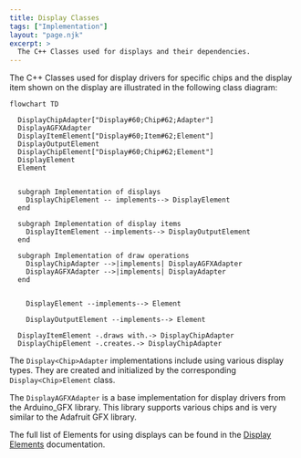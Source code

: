 ```yaml
---
title: Display Classes
tags: ["Implementation"]
layout: "page.njk"
excerpt: >
  The C++ Classes used for displays and their dependencies.
---
```


The C++ Classes used for display drivers for specific chips and the display item shown on the
display are illustrated in the following class diagram:

```mermaid
flowchart TD

  DisplayChipAdapter["Display#60;Chip#62;Adapter"]
  DisplayAGFXAdapter
  DisplayItemElement["Display#60;Item#62;Element"]
  DisplayOutputElement
  DisplayChipElement["Display#60;Chip#62;Element"]
  DisplayElement
  Element


  subgraph Implementation of displays
    DisplayChipElement -- implements--> DisplayElement
  end

  subgraph Implementation of display items
    DisplayItemElement --implements--> DisplayOutputElement
  end

  subgraph Implementation of draw operations
    DisplayChipAdapter -->|implements| DisplayAGFXAdapter
    DisplayAGFXAdapter -->|implements| DisplayAdapter
  end


    DisplayElement --implements--> Element

    DisplayOutputElement --implements--> Element

  DisplayItemElement -.draws with.-> DisplayChipAdapter
  DisplayChipElement -.creates.-> DisplayChipAdapter
```

The `Display<Chip>Adapter` implementations include using various display types. They are
created and initialized by the corresponding `Display<Chip>Element` class.

The `DisplayAGFXAdapter` is a base implementation for display drivers from the Arduino_GFX library. This library supports various chips and is very similar to the Adafruit GFX library.

The full list of Elements for using displays can be found in the [Display Elements](/elements/display/index.md) documentation.

